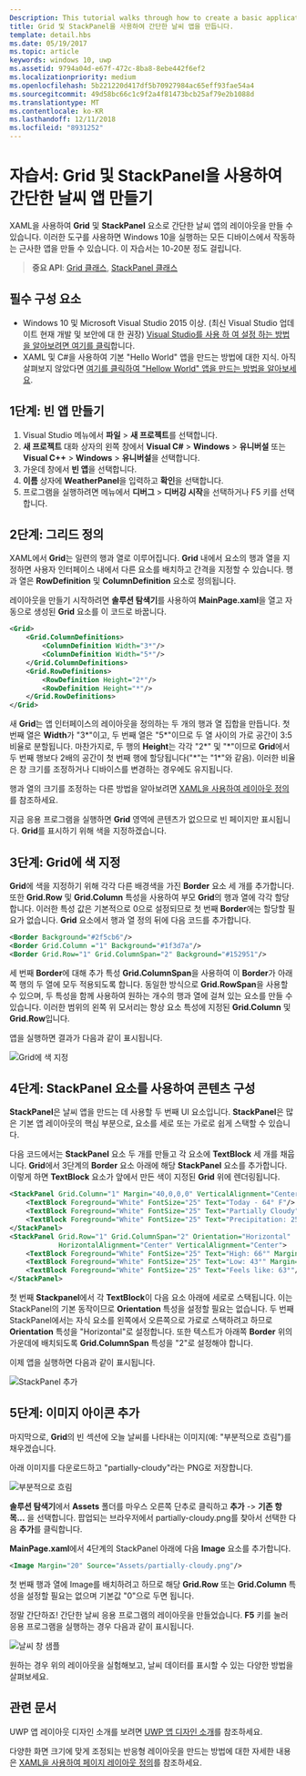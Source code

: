 ```yaml
---
Description: This tutorial walks through how to create a basic application user interface. It explains and demonstrates the use of Grid and StackPanel, two of the most common XAML elements.
title: Grid 및 StackPanel을 사용하여 간단한 날씨 앱을 만듭니다.
template: detail.hbs
ms.date: 05/19/2017
ms.topic: article
keywords: windows 10, uwp
ms.assetid: 9794a04d-e67f-472c-8ba8-8ebe442f6ef2
ms.localizationpriority: medium
ms.openlocfilehash: 5b221220d417df5b70927984ac65eff93fae54a4
ms.sourcegitcommit: 49d58bc66c1c9f2a4f81473bcb25af79e2b1088d
ms.translationtype: MT
ms.contentlocale: ko-KR
ms.lasthandoff: 12/11/2018
ms.locfileid: "8931252"
---
```

# <a name="tutorial-use-grid-and-stackpanel-to-create-a-simple-weather-app"></a>자습서: Grid 및 StackPanel을 사용하여 간단한 날씨 앱 만들기

XAML을 사용하여 **Grid** 및 **StackPanel** 요소로 간단한 날씨 앱의 레이아웃을 만들 수 있습니다. 이러한 도구를 사용하면 Windows 10을 실행하는 모든 디바이스에서 작동하는 근사한 앱을 만들 수 있습니다. 이 자습서는 10-20분 정도 걸립니다.

> **중요 API**: [Grid 클래스](https://docs.microsoft.com/en-us/uwp/api/windows.ui.xaml.controls.grid), [StackPanel 클래스](https://docs.microsoft.com/en-us/uwp/api/windows.ui.xaml.controls.stackpanel)

## <a name="prerequisites"></a>필수 구성 요소
- Windows 10 및 Microsoft Visual Studio 2015 이상. (최신 Visual Studio 업데이트 현재 개발 및 보안에 대 한 권장) [Visual Studio를 사용 하 여 설정 하는 방법을 알아보려면 여기를 클릭](../../get-started/get-set-up.md)합니다.
- XAML 및 C#을 사용하여 기본 "Hello World" 앱을 만드는 방법에 대한 지식. 아직 살펴보지 않았다면 [여기를 클릭하여 "Hellow World" 앱을 만드는 방법을 알아보세요](https://msdn.microsoft.com/windows/uwp/get-started/create-a-hello-world-app-xaml-universal).

## <a name="step-1-create-a-blank-app"></a>1단계: 빈 앱 만들기
1. Visual Studio 메뉴에서 **파일** > **새 프로젝트**를 선택합니다.
2. **새 프로젝트** 대화 상자의 왼쪽 창에서 **Visual C#** > **Windows** > **유니버설** 또는 **Visual C++** > **Windows** > **유니버설**을 선택합니다.
3. 가운데 창에서 **빈 앱**을 선택합니다.
4. **이름** 상자에 **WeatherPanel**을 입력하고 **확인**을 선택합니다.
5. 프로그램을 실행하려면 메뉴에서 **디버그** > **디버깅 시작**을 선택하거나 F5 키를 선택합니다.

## <a name="step-2-define-a-grid"></a>2단계: 그리드 정의
XAML에서 **Grid**는 일련의 행과 열로 이루어집니다. **Grid** 내에서 요소의 행과 열을 지정하면 사용자 인터페이스 내에서 다른 요소를 배치하고 간격을 지정할 수 있습니다. 행과 열은 **RowDefinition** 및 **ColumnDefinition** 요소로 정의됩니다.

레이아웃을 만들기 시작하려면 **솔루션 탐색기**를 사용하여 **MainPage.xaml**을 열고 자동으로 생성된 **Grid** 요소를 이 코드로 바꿉니다.

```xml
<Grid>
    <Grid.ColumnDefinitions>
        <ColumnDefinition Width="3*"/>
        <ColumnDefinition Width="5*"/>
    </Grid.ColumnDefinitions>
    <Grid.RowDefinitions>
        <RowDefinition Height="2*"/>
        <RowDefinition Height="*"/>
    </Grid.RowDefinitions>
</Grid>
```

새 **Grid**는 앱 인터페이스의 레이아웃을 정의하는 두 개의 행과 열 집합을 만듭니다. 첫 번째 열은 **Width**가 "3\*"이고, 두 번째 열은 "5\*"이므로 두 열 사이의 가로 공간이 3:5 비율로 분할됩니다. 마찬가지로, 두 행의 **Height**는 각각 "2\*" 및 "\*"이므로 **Grid**에서 두 번째 행보다 2배의 공간이 첫 번째 행에 할당됩니다("\*"는 "1\*"와 같음). 이러한 비율은 창 크기를 조정하거나 디바이스를 변경하는 경우에도 유지됩니다.

행과 열의 크기를 조정하는 다른 방법을 알아보려면 [XAML을 사용하여 레이아웃 정의](https://msdn.microsoft.com/windows/uwp/layout/layouts-with-xaml#layout-properties)를 참조하세요.

지금 응용 프로그램을 실행하면 **Grid** 영역에 콘텐츠가 없으므로 빈 페이지만 표시됩니다. **Grid**를 표시하기 위해 색을 지정하겠습니다.

## <a name="step-3-color-the-grid"></a>3단계: Grid에 색 지정
**Grid**에 색을 지정하기 위해 각각 다른 배경색을 가진 **Border** 요소 세 개를 추가합니다. 또한 **Grid.Row** 및 **Grid.Column** 특성을 사용하여 부모 **Grid**의 행과 열에 각각 할당합니다. 이러한 특성 값은 기본적으로 0으로 설정되므로 첫 번째 **Border**에는 할당할 필요가 없습니다. **Grid** 요소에서 행과 열 정의 뒤에 다음 코드를 추가합니다.

```xml
<Border Background="#2f5cb6"/>
<Border Grid.Column ="1" Background="#1f3d7a"/>
<Border Grid.Row="1" Grid.ColumnSpan="2" Background="#152951"/>
```

세 번째 **Border**에 대해 추가 특성 **Grid.ColumnSpan**을 사용하여 이 **Border**가 아래쪽 행의 두 열에 모두 적용되도록 합니다. 동일한 방식으로 **Grid.RowSpan**을 사용할 수 있으며, 두 특성을 함께 사용하여 원하는 개수의 행과 열에 걸쳐 있는 요소를 만들 수 있습니다. 이러한 범위의 왼쪽 위 모서리는 항상 요소 특성에 지정된 **Grid.Column** 및 **Grid.Row**입니다.

앱을 실행하면 결과가 다음과 같이 표시됩니다.

![Grid에 색 지정](images/grid-weather-1.png)

## <a name="step-4-organize-content-by-using-stackpanel-elements"></a>4단계: StackPanel 요소를 사용하여 콘텐츠 구성
**StackPanel**은 날씨 앱을 만드는 데 사용할 두 번째 UI 요소입니다. **StackPanel**은 많은 기본 앱 레이아웃의 핵심 부분으로, 요소를 세로 또는 가로로 쉽게 스택할 수 있습니다.

다음 코드에서는 **StackPanel** 요소 두 개를 만들고 각 요소에 **TextBlock** 세 개를 채웁니다. **Grid**에서 3단계의 **Border** 요소 아래에 해당 **StackPanel** 요소를 추가합니다. 이렇게 하면 **TextBlock** 요소가 앞에서 만든 색이 지정된 **Grid** 위에 렌더링됩니다.

```xml
<StackPanel Grid.Column="1" Margin="40,0,0,0" VerticalAlignment="Center">
    <TextBlock Foreground="White" FontSize="25" Text="Today - 64° F"/>
    <TextBlock Foreground="White" FontSize="25" Text="Partially Cloudy"/>
    <TextBlock Foreground="White" FontSize="25" Text="Precipitation: 25%"/>
</StackPanel>
<StackPanel Grid.Row="1" Grid.ColumnSpan="2" Orientation="Horizontal"
            HorizontalAlignment="Center" VerticalAlignment="Center">
    <TextBlock Foreground="White" FontSize="25" Text="High: 66°" Margin="0,0,20,0"/>
    <TextBlock Foreground="White" FontSize="25" Text="Low: 43°" Margin="0,0,20,0"/>
    <TextBlock Foreground="White" FontSize="25" Text="Feels like: 63°"/>
</StackPanel>
```

첫 번째 **Stackpanel**에서 각 **TextBlock**이 다음 요소 아래에 세로로 스택됩니다. 이는 StackPanel의 기본 동작이므로 **Orientation** 특성을 설정할 필요는 없습니다. 두 번째 StackPanel에서는 자식 요소를 왼쪽에서 오른쪽으로 가로로 스택하려고 하므로 **Orientation** 특성을 "Horizontal"로 설정합니다. 또한 텍스트가 아래쪽 **Border** 위의 가운데에 배치되도록 **Grid.ColumnSpan** 특성을 "2"로 설정해야 합니다.

이제 앱을 실행하면 다음과 같이 표시됩니다.

![StackPanel 추가](images/grid-weather-2.png)

## <a name="step-5-add-an-image-icon"></a>5단계: 이미지 아이콘 추가

마지막으로, **Grid**의 빈 섹션에 오늘 날씨를 나타내는 이미지(예: "부분적으로 흐림")를 채우겠습니다.

아래 이미지를 다운로드하고 "partially-cloudy"라는 PNG로 저장합니다.

![부분적으로 흐림](images/partially-cloudy.PNG)

**솔루션 탐색기**에서 **Assets** 폴더를 마우스 오른쪽 단추로 클릭하고 **추가** -> **기존 항목...** 을 선택합니다. 팝업되는 브라우저에서 partially-cloudy.png를 찾아서 선택한 다음 **추가**를 클릭합니다.

**MainPage.xaml**에서 4단계의 StackPanel 아래에 다음 **Image** 요소를 추가합니다.

```xml
<Image Margin="20" Source="Assets/partially-cloudy.png"/>
```

첫 번째 행과 열에 Image를 배치하려고 하므로 해당 **Grid.Row** 또는 **Grid.Column** 특성을 설정할 필요는 없으며 기본값 "0"으로 두면 됩니다.

정말 간단하죠! 간단한 날씨 응용 프로그램의 레이아웃을 만들었습니다. **F5** 키를 눌러 응용 프로그램을 실행하는 경우 다음과 같이 표시됩니다.

![날씨 창 샘플](images/grid-weather-3.PNG)

원하는 경우 위의 레이아웃을 실험해보고, 날씨 데이터를 표시할 수 있는 다양한 방법을 살펴보세요.

## <a name="related-articles"></a>관련 문서
UWP 앱 레이아웃 디자인 소개를 보려면 [UWP 앱 디자인 소개](https://msdn.microsoft.com/windows/uwp/layout/design-and-ui-intro)를 참조하세요.

다양한 화면 크기에 맞게 조정되는 반응형 레이아웃을 만드는 방법에 대한 자세한 내용은 [XAML을 사용하여 페이지 레이아웃 정의](https://msdn.microsoft.com/windows/uwp/layout/layouts-with-xaml)를 참조하세요.
